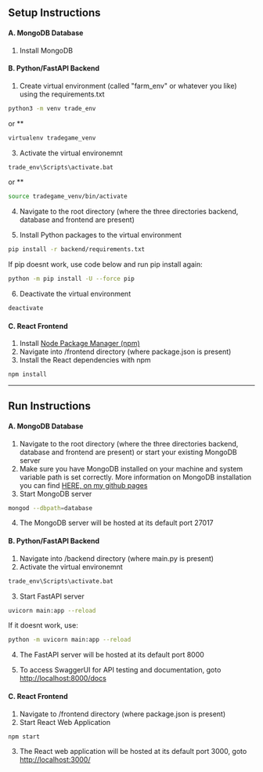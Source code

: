 ## Setup Instructions

#### A. MongoDB Database

1. Install MongoDB

#### B. Python/FastAPI Backend

1. Create virtual environment (called "farm_env" or whatever you like) using the requirements.txt

```bash
python3 -m venv trade_env
```

or \*\*

```bash
virtualenv tradegame_venv
```

3. Activate the virtual environemnt

```bash
trade_env\Scripts\activate.bat
```

or \*\*

```bash
source tradegame_venv/bin/activate
```

4. Navigate to the root directory (where the three directories backend, database and frontend are present)

5. Install Python packages to the virtual environment

```bash
pip install -r backend/requirements.txt
```

If pip doesnt work, use code below and run pip install again:

```bash
python -m pip install -U --force pip
```

6. Deactivate the virtual environment

```bash
deactivate
```

#### C. React Frontend

1. Install [Node Package Manager (npm)](https://www.npmjs.com/get-npm)
2. Navigate into /frontend directory (where package.json is present)
3. Install the React dependencies with npm

```bash
npm install
```

<hr>

## Run Instructions

#### A. MongoDB Database

1. Navigate to the root directory (where the three directories backend, database and frontend are present) or start your existing MongoDB server
2. Make sure you have MongoDB installed on your machine and system variable path is set correctly.
   More information on MongoDB installation you can find [HERE, on my github pages](https://c4rt0.github.io/Fedora/)
3. Start MongoDB server

```bash
mongod --dbpath=database
```

4. The MongoDB server will be hosted at its default port 27017

#### B. Python/FastAPI Backend

1. Navigate into /backend directory (where main.py is present)
2. Activate the virtual environemnt

```bash
trade_env\Scripts\activate.bat
```

3. Start FastAPI server

```bash
uvicorn main:app --reload
```

If it doesnt work, use:

```bash
python -m uvicorn main:app --reload
```

4. The FastAPI server will be hosted at its default port 8000

5. To access SwaggerUI for API testing and documentation, goto [http://localhost:8000/docs](http://localhost:8000/docs)

#### C. React Frontend

1. Navigate to /frontend directory (where package.json is present)
2. Start React Web Application

```bash
npm start
```

3. The React web application will be hosted at its default port 3000, goto [http://localhost:3000/](http://localhost:3000/)
